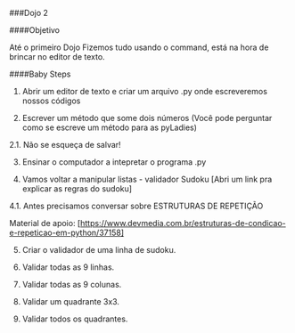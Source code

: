 ###Dojo 2

####Objetivo

Até o primeiro Dojo Fizemos tudo usando o command, está na hora de brincar no editor de texto.

####Baby Steps

1. Abrir um editor de texto e criar um arquivo .py  onde escreveremos nossos códigos

2. Escrever um método que some dois números (Você pode perguntar como se escreve um método para as pyLadies)

2.1. Não se esqueça de salvar!

3. Ensinar o computador a intepretar o programa .py

4. Vamos voltar a manipular listas - validador Sudoku [Abri um link pra explicar as regras do sudoku]

4.1. Antes precisamos conversar sobre ESTRUTURAS DE REPETIÇÃO

Material de apoio:
[https://www.devmedia.com.br/estruturas-de-condicao-e-repeticao-em-python/37158]

5. Criar o validador de uma linha de sudoku.

6. Validar todas as 9 linhas.

7. Validar todas as 9 colunas.

8. Validar um quadrante 3x3.

9. Validar todos os quadrantes.
